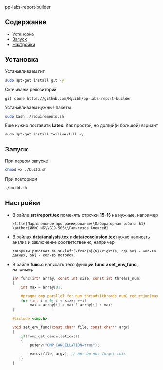 pp-labs-report-builder

## Содержание
* [Установка](#s-Install)
* [Запуск](#s-Launch)
* [Настройки](#s-Settings)

## <a name="s-Install"></a>Установка

Устанавливаем гит
```sh
sudo apt-get install git -y
```

Скачиваем репозиторий
```
git clone https://github.com/MyLibh/pp-labs-report-builder
```

Устанавливаем нужные пакеты
```sh
sudo bash ./requirements.sh
```

Еще нужно поставить **Latex**. Как простой, но долгий(и большой) вариант
```
sudo apt-get install texlive-full -y
```

## <a name="s-Launch"></a>Запуск

При первом запуске
```sh
chmod +x ./build.sh
```

При повторном
```sh
./build.sh
```

## <a name="s-Settings"></a>Настройки
* В файле **src/report.tex** поменять строчки __15-16__ на нужные, например
    ```
    \title{Параллельное программирование\\Лабораторная работа №1}
    \author{ИИКС ИБ\\Б19-505\\Голигузов Алексей}
    ```
* В файлах **data/analysis.tex** и **data/conclusion.tex** нужно написать анализ и заключение соответственно, например
    ```
    Алгоритм работает за $O\left(\frac{n}{N}\right)$, где $n$ - кол-во данных, $N$ - кол-во потоков.
    ```
* В файле **func.c** написать тело функции __func__ и __set_env_func__, например
    ```C
    int func(int* array, const int size, const int threads_num)
    {
        int max = array[0];

        #pragma omp parallel for num_threads(threads_num) reduction(max: max)
        for (int i = 0; i < size; ++i)
            max = array[i] > max ? array[i] : max;
    }
    ```
    ```C
    #include <omp.h>

    void set_env_func(const char* file, const char** argv)
    {
        if(!omp_get_cancellation())
        {
            putenv("OMP_CANCELLATION=true");

            execv(file, argv); // NB: Do not forget this
        }
    }
    ```